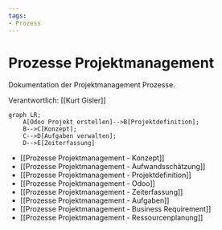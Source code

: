```yaml
---
tags:
- Prozess
---
```

# Prozesse Projektmanagement

Dokumentation der Projektmanagement Prozesse.

Verantwortlich: [[Kurt Gisler]]

```mermaid
graph LR;
    A[Odoo Projekt erstellen]-->B[Projektdefinition];
    B-->C[Konzept];
    C-->D[Aufgaben verwalten];
    D-->E[Zeiterfassung]
```

* [[Prozesse Projektmanagement - Konzept]]
* [[Prozesse Projektmanagement - Aufwandsschätzung]]
* [[Prozesse Projektmanagement - Projektdefinition]]
* [[Prozesse Projektmanagement - Odoo]]
* [[Prozesse Projektmanagement - Zeiterfassung]]
* [[Prozesse Projektmanagement - Aufgaben]]
* [[Prozesse Projektmanagement - Business Requirement]]
* [[Prozesse Projektmanagement - Ressourcenplanung]]
